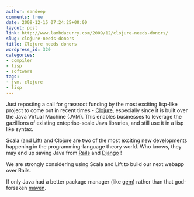 ```yaml
---
author: sandeep
comments: true
date: 2009-12-15 07:24:25+00:00
layout: post
link: http://www.lambdacurry.com/2009/12/clojure-needs-donors/
slug: clojure-needs-donors
title: Clojure needs donors
wordpress_id: 320
categories:
- compiler
- lisp
- software
tags:
- jvm. clojure
- lisp
---
```


Just reposting a call for grassroot funding by the most exciting lisp-like project to come out in recent times - [Clojure](http://clojure.org/), especially since it is built over the Java Virtual Machine (JVM). This enables businesses to leverage the gazillions of existing enteprise-scale Java libraries, and still use it in a lisp like syntax.

[Scala](http://www.scala-lang.org/) (and [Lift](http://liftweb.net/)) and Clojure are two of the most exciting new developments happening in the programming-language theory world. Who knows, they may end up saving Java from [Rails](http://rubyonrails.org/) and [Django](http://www.djangoproject.com/) !

We are strongly considering using Scala and Lift to build our next webapp over Rails.

If only Java had a better package manager (like [gem](http://docs.rubygems.org/)) rather than that god-forsaken [maven](http://maven.apache.org/).
